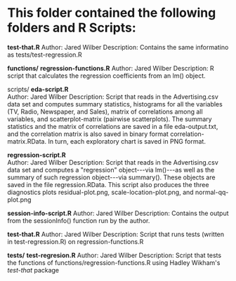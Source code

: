 # This folder contained the following folders and R Scripts:



__test-that.R__
Author: Jared Wilber
Description: Contains the same informatino as tests/test-regression.R

__functions/__
__regression-functions.R__
Author: Jared Wilber
Description: R script that calculates the regression coefficients from an lm() object.


scripts/
__eda-script.R__  
	Author: Jared Wilber
	Description: Script that reads in the Advertising.csv data set and computes summary statistics, histograms for all the 	variables (TV, Radio, Newspaper, and Sales), matrix of correlations among all variables, and scatterplot-matrix
	(pairwise scatterplots). The summary statistics and the matrix of correlations are saved in a file eda-output.txt, and the correlation matrix is also saved in binary format correlation-matrix.RData. In turn, each exploratory chart is saved in PNG format.
	
__regression-script.R__  
Author: Jared Wilber
Description:  Script that reads in the Advertising.csv data set and computes a "regression" object---via lm()---as well as the summary of such regression object---via summary(). These objects are saved in the file regression.RData. This script also produces the three diagnostics plots residual-plot.png, scale-location-plot.png, and normal-qq-plot.png 

__session-info-script.R__
Author: Jared Wilber
Description: Contains the output from the sessionInfo() function run by the author.



__test-that.R__
Author: Jared Wilber
Description: Script that runs tests (written in test-regression.R) on regression-functions.R


__tests/__
__test-regresion.R__
 Author: Jared Wilber 
Description: Script that tests the functions of functions/regression-functions.R using Hadley Wikham's _test-that_ package

